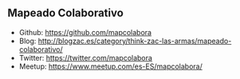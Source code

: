 Mapeado Colaborativo
--------------------
 * Github: https://github.com/mapcolabora
 * Blog: http://blogzac.es/category/think-zac-las-armas/mapeado-colaborativo/
 * Twitter: https://twitter.com/mapcolabora
 * Meetup: https://www.meetup.com/es-ES/mapcolabora/
